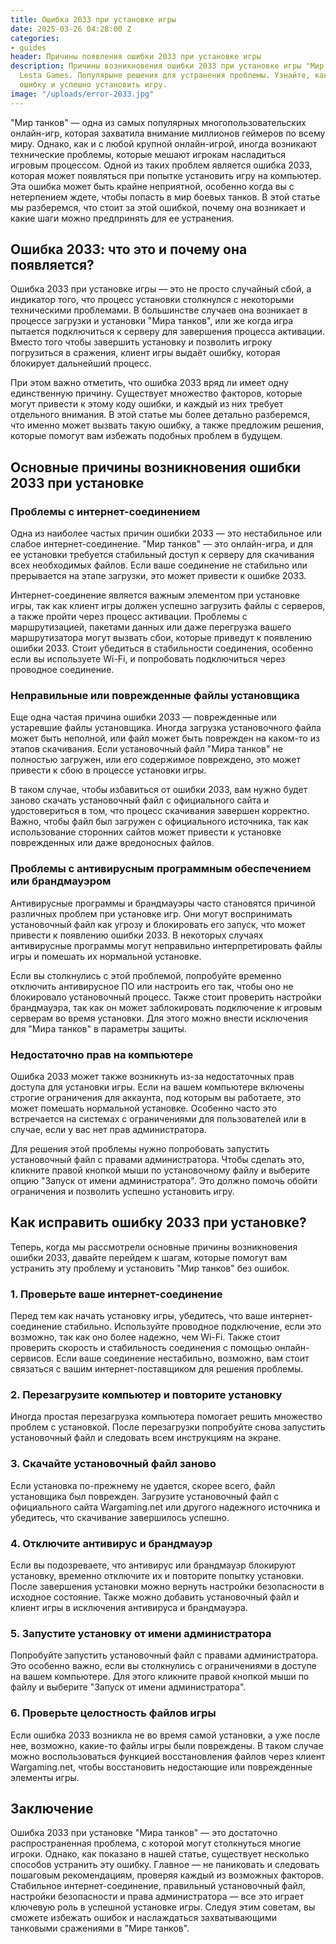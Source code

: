 ```yaml
---
title: Ошибка 2033 при установке игры
date: 2025-03-26 04:28:00 Z
categories:
- guides
header: Причины появления ошибки 2033 при установке игры
description: Причины возникновения ошибки 2033 при установке игры "Мир танков" от
  Lesta Games. Популярыне решения для устранения проблемы. Узнайте, как исправить
  ошибку и успешно установить игру.
image: "/uploads/error-2033.jpg"
---
```


"Мир танков" — одна из самых популярных многопользовательских онлайн-игр, которая захватила внимание миллионов геймеров по всему миру. Однако, как и с любой крупной онлайн-игрой, иногда возникают технические проблемы, которые мешают игрокам насладиться игровым процессом. Одной из таких проблем является ошибка 2033, которая может появляться при попытке установить игру на компьютер. Эта ошибка может быть крайне неприятной, особенно когда вы с нетерпением ждете, чтобы попасть в мир боевых танков. В этой статье мы разберемся, что стоит за этой ошибкой, почему она возникает и какие шаги можно предпринять для ее устранения.

## Ошибка 2033: что это и почему она появляется?

Ошибка 2033 при установке игры — это не просто случайный сбой, а индикатор того, что процесс установки столкнулся с некоторыми техническими проблемами. В большинстве случаев она возникает в процессе загрузки и установки "Мира танков", или же когда игра пытается подключиться к серверу для завершения процесса активации. Вместо того чтобы завершить установку и позволить игроку погрузиться в сражения, клиент игры выдаёт ошибку, которая блокирует дальнейший процесс.

При этом важно отметить, что ошибка 2033 вряд ли имеет одну единственную причину. Существует множество факторов, которые могут привести к этому коду ошибки, и каждый из них требует отдельного внимания. В этой статье мы более детально разберемся, что именно может вызвать такую ошибку, а также предложим решения, которые помогут вам избежать подобных проблем в будущем.

## Основные причины возникновения ошибки 2033 при установке

### Проблемы с интернет-соединением

Одна из наиболее частых причин ошибки 2033 — это нестабильное или слабое интернет-соединение. "Мир танков" — это онлайн-игра, и для ее установки требуется стабильный доступ к серверу для скачивания всех необходимых файлов. Если ваше соединение не стабильно или прерывается на этапе загрузки, это может привести к ошибке 2033.

Интернет-соединение является важным элементом при установке игры, так как клиент игры должен успешно загрузить файлы с серверов, а также пройти через процесс активации. Проблемы с маршрутизацией, пакетами данных или даже перегрузка вашего маршрутизатора могут вызвать сбои, которые приведут к появлению ошибки 2033. Стоит убедиться в стабильности соединения, особенно если вы используете Wi-Fi, и попробовать подключиться через проводное соединение.

### Неправильные или поврежденные файлы установщика

Еще одна частая причина ошибки 2033 — поврежденные или устаревшие файлы установщика. Иногда загрузка установочного файла может быть неполной, или файл может быть поврежден на каком-то из этапов скачивания. Если установочный файл "Мира танков" не полностью загружен, или его содержимое повреждено, это может привести к сбою в процессе установки игры.

В таком случае, чтобы избавиться от ошибки 2033, вам нужно будет заново скачать установочный файл с официального сайта и удостовериться в том, что процесс скачивания завершен корректно. Важно, чтобы файл был загружен с официального источника, так как использование сторонних сайтов может привести к установке поврежденных или даже вредоносных файлов.

### Проблемы с антивирусным программным обеспечением или брандмауэром

Антивирусные программы и брандмауэры часто становятся причиной различных проблем при установке игр. Они могут воспринимать установочный файл как угрозу и блокировать его запуск, что может привести к появлению ошибки 2033. В некоторых случаях антивирусные программы могут неправильно интерпретировать файлы игры и помешать их нормальной установке.

Если вы столкнулись с этой проблемой, попробуйте временно отключить антивирусное ПО или настроить его так, чтобы оно не блокировало установочный процесс. Также стоит проверить настройки брандмауэра, так как он может заблокировать подключение к игровым серверам во время установки. Для этого можно внести исключения для "Мира танков" в параметры защиты.

### Недостаточно прав на компьютере

Ошибка 2033 может также возникнуть из-за недостаточных прав доступа для установки игры. Если на вашем компьютере включены строгие ограничения для аккаунта, под которым вы работаете, это может помешать нормальной установке. Особенно часто это встречается на системах с ограничениями для пользователей или в случае, если у вас нет прав администратора.

Для решения этой проблемы нужно попробовать запустить установочный файл с правами администратора. Чтобы сделать это, кликните правой кнопкой мыши по установочному файлу и выберите опцию "Запуск от имени администратора". Это должно помочь обойти ограничения и позволить успешно установить игру.

## Как исправить ошибку 2033 при установке?

Теперь, когда мы рассмотрели основные причины возникновения ошибки 2033, давайте перейдем к шагам, которые помогут вам устранить эту проблему и установить "Мир танков" без ошибок.

### 1. Проверьте ваше интернет-соединение

Перед тем как начать установку игры, убедитесь, что ваше интернет-соединение стабильно. Используйте проводное подключение, если это возможно, так как оно более надежно, чем Wi-Fi. Также стоит проверить скорость и стабильность соединения с помощью онлайн-сервисов. Если ваше соединение нестабильно, возможно, вам стоит связаться с вашим интернет-поставщиком для решения проблемы.

### 2. Перезагрузите компьютер и повторите установку

Иногда простая перезагрузка компьютера помогает решить множество проблем с установкой. После перезагрузки попробуйте снова запустить установочный файл и следовать всем инструкциям на экране.

### 3. Скачайте установочный файл заново

Если установка по-прежнему не удается, скорее всего, файл установщика был поврежден. Загрузите установочный файл с официального сайта Wargaming.net или другого надежного источника и убедитесь, что скачивание завершилось успешно.

### 4. Отключите антивирус и брандмауэр

Если вы подозреваете, что антивирус или брандмауэр блокируют установку, временно отключите их и повторите попытку установки. После завершения установки можно вернуть настройки безопасности в исходное состояние. Также можно добавить установочный файл и клиент игры в исключения антивируса и брандмауэра.

### 5. Запустите установку от имени администратора

Попробуйте запустить установочный файл с правами администратора. Это особенно важно, если вы столкнулись с ограничениями в доступе на вашем компьютере. Для этого кликните правой кнопкой мыши по файлу и выберите "Запуск от имени администратора".

### 6. Проверьте целостность файлов игры

Если ошибка 2033 возникла не во время самой установки, а уже после нее, возможно, какие-то файлы игры были повреждены. В таком случае можно воспользоваться функцией восстановления файлов через клиент Wargaming.net, чтобы восстановить недостающие или поврежденные элементы игры.

## Заключение

Ошибка 2033 при установке "Мира танков" — это достаточно распространенная проблема, с которой могут столкнуться многие игроки. Однако, как показано в нашей статье, существует несколько способов устранить эту ошибку. Главное — не паниковать и следовать пошаговым рекомендациям, проверяя каждый из возможных факторов. Стабильное интернет-соединение, правильный установочный файл, настройки безопасности и права администратора — все это играет ключевую роль в успешной установке игры. Следуя этим советам, вы сможете избежать ошибок и наслаждаться захватывающими танковыми сражениями в "Мире танков".
